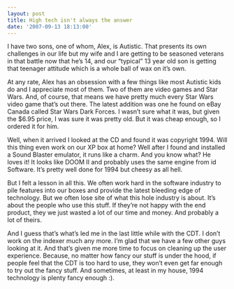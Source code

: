 ```yaml
---
layout: post
title: High tech isn't always the answer
date: '2007-09-13 18:13:00'
---
```



I have two sons, one of whom, Alex, is Autistic. That presents its own challenges in our life but my wife and I are getting to be seasoned veterans in that battle now that he’s 14, and our “typical” 13 year old son is getting that teenager attitude which is a whole ball of wax on it’s own.

At any rate, Alex has an obsession with a few things like most Autistic kids do and I appreciate most of them. Two of them are video games and Star Wars. And, of course, that means we have pretty much every Star Wars video game that’s out there. The latest addition was one he found on eBay Canada called Star Wars Dark Forces. I wasn’t sure what it was, but given the $6.95 price, I was sure it was pretty old. But it was cheap enough, so I ordered it for him.

Well, when it arrived I looked at the CD and found it was copyright 1994. Will this thing even work on our XP box at home? Well after I found and installed a Sound Blaster emulator, it runs like a charm. And you know what? He loves it! It looks like DOOM II and probably uses the same engine from id Software. It’s pretty well done for 1994 but cheesy as all hell.

But I felt a lesson in all this. We often work hard in the software industry to pile features into our boxes and provide the latest bleeding edge of technology. But we often lose site of what this hole industry is about. It’s about the people who use this stuff. If they’re not happy with the end product, they we just wasted a lot of our time and money. And probably a lot of theirs.

And I guess that’s what’s led me in the last little while with the CDT. I don’t work on the indexer much any more. I’m glad that we have a few other guys looking at it. And that’s given me more time to focus on cleaning up the user experience. Because, no matter how fancy our stuff is under the hood, if people feel that the CDT is too hard to use, they won’t even get far enough to try out the fancy stuff. And sometimes, at least in my house, 1994 technology is plenty fancy enough :).


